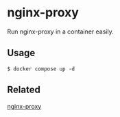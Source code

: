 # nginx-proxy

Run nginx-proxy in a container easily.

## Usage

```shell
$ docker compose up -d
```

## Related

[nginx-proxy](https://github.com/nginx-proxy/nginx-proxy)

